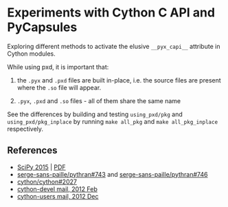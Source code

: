 # Experiments with Cython C API and PyCapsules

Exploring different methods to activate the elusive `__pyx_capi__` attribute in
Cython modules.

While using pxd, it is important that:

 1. the `.pyx` and `.pxd` files are built in-place, i.e. the source files are
    present where the `.so` file will appear.

 2. `.pyx`, `.pxd` and `.so` files - all of them share the same name

See the differences by building and testing `using_pxd/pkg` and
`using_pxd/pkg_inplace` by running `make all_pkg` and `make all_pkg_inplace`
respectively.

## References
 * [SciPy 2015](https://github.com/scipy-conference/scipy_proceedings_2015/blob/master/papers/ian_henriksen/cython_blas_lapack_api.rst) | [PDF](http://conference.scipy.org/proceedings/scipy2015/pdfs/proceedings.pdf)
 * [serge-sans-paille/pythran#743](https://github.com/serge-sans-paille/pythran/issues/743) and [serge-sans-paille/pythran#746](https://github.com/serge-sans-paille/pythran/issues/746)
 * [cython/cython#2027](https://github.com/cython/cython/issues/2027)
 * [cython-devel mail, 2012 Feb](https://mail.python.org/pipermail/cython-devel/2012-February/001864.html)
 * [cython-users mail, 2012 Dec](http://grokbase.com/t/gg/cython-users/12cmf6zzm9/how-to-make-cython-generate-pyx-capi)
